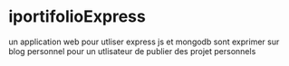 # iportifolioExpress
un application web pour utliser express js et mongodb sont exprimer sur blog personnel pour un utlisateur de publier des projet personnels
